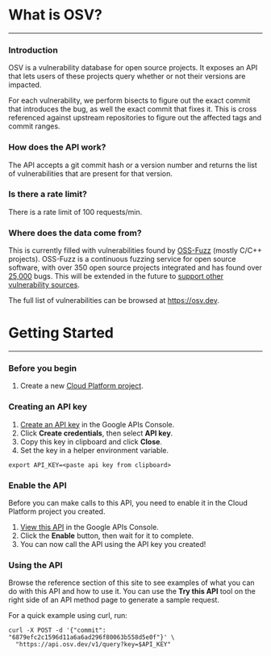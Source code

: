 # What is OSV?
---

### Introduction

OSV is a vulnerability database for open source projects. It exposes an API that
lets users of these projects query whether or not their versions are impacted.

For each vulnerability, we perform bisects to figure out the exact commit that
introduces the bug, as well the exact commit that fixes it. This is cross
referenced against upstream repositories to figure out the affected tags and
commit ranges.

### How does the API work?

The API accepts a git commit hash or a version number and returns the
list of vulnerabilities that are present for that version.

### Is there a rate limit?

There is a rate limit of 100 requests/min.

### Where does the data come from?

This is currently filled with vulnerabilities found by [OSS-Fuzz] (mostly C/C++
projects). OSS-Fuzz is a continuous fuzzing service for open source software,
with over 350 open source projects integrated and has found over [25,000] bugs.
This will be extended in the future to
[support other vulnerability sources](https://github.com/google/osv/issues/44).

The full list of vulnerabilities can be browsed at <https://osv.dev>.

[OSS-Fuzz]: https://github.com/google/oss-fuzz
[25,000]: https://bugs.chromium.org/p/oss-fuzz/issues/list?q=-status%3AWontFix%2CDuplicate%20-component%3AInfra&can=1

# Getting Started
---

### Before you begin

1. Create a new [Cloud Platform project](https://console.developers.google.com/projectcreate).

### Creating an API key

1. [Create an API key](https://console.developers.google.com/apis/credentials) in the Google APIs Console.
2. Click **Create credentials**, then select **API key**.
3. Copy this key in clipboard and click **Close**.
4. Set the key in a helper environment variable.

```
export API_KEY=<paste api key from clipboard>
```

### Enable the API

Before you can make calls to this API, you need to enable it in the Cloud Platform project you created.
1. [View this API](https://console.developers.google.com/apis/api/api.osv.dev/overview) in the Google APIs Console.
2. Click the **Enable** button, then wait for it to complete.
3. You can now call the API using the API key you created!

### Using the API

Browse the reference section of this site to see examples of what you can do
with this API and how to use it. You can use the **Try this API** tool on the
right side of an API method page to generate a sample request.

For a quick example using curl, run:

```
curl -X POST -d '{"commit": "6879efc2c1596d11a6a6ad296f80063b558d5e0f"}' \
  "https://api.osv.dev/v1/query?key=$API_KEY"
```

